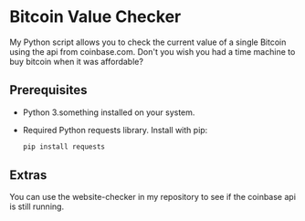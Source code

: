 # Bitcoin Value Checker

My Python script allows you to check the current value of a single Bitcoin using the api from coinbase.com. Don't you wish you had a time machine to buy bitcoin when it was affordable? 

## Prerequisites

- Python 3.something installed on your system.
- Required Python requests library. Install with pip:

  ```bash
  pip install requests

  ```
## Extras
You can use the website-checker in my repository to see if the coinbase api is still running. 
